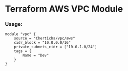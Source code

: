 # Terraform AWS VPC Module

### Usage:
```
module "vpc" {
    source = "Cherticha/vpc/aws"
    cidr_block = "10.0.0.0/16"
    private_subnets_cidr = ["10.0.1.0/24"]
    tags = {
        Name = "Dev"
    }
}
```